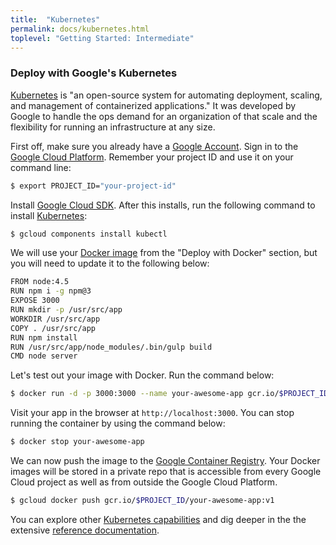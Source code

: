 ```yaml
---
title:  "Kubernetes"
permalink: docs/kubernetes.html
toplevel: "Getting Started: Intermediate"
---
```


### Deploy with Google's Kubernetes

[Kubernetes](http://kubernetes.io/) is "an open-source system for automating deployment, scaling, and management of containerized applications." It was developed by Google to handle the ops demand for an organization of that scale and the flexibility for running an infrastructure at any size.

First off, make sure you already have a [Google Account](https://accounts.google.com/SignUp). Sign in to the [Google Cloud Platform](https://console.cloud.google.com/home/dashboard?project=gentle-waters-127300&pli=1). Remember your project ID and use it on your command line:

```bash
$ export PROJECT_ID="your-project-id"
```

Install [Google Cloud SDK](https://cloud.google.com/sdk/). After this installs,
run the following command to install [Kubernetes](http://kubernetes.io/docs/user-guide/kubectl-overview/):

```bash
$ gcloud components install kubectl
```

We will use your [Docker image](docker.html) from the "Deploy with Docker" section, but you will need to update it to the following below:

```bash
FROM node:4.5
RUN npm i -g npm@3
EXPOSE 3000
RUN mkdir -p /usr/src/app
WORKDIR /usr/src/app
COPY . /usr/src/app
RUN npm install
RUN /usr/src/app/node_modules/.bin/gulp build
CMD node server
```

Let's test out your image with Docker. Run the command below:

```bash
$ docker run -d -p 3000:3000 --name your-awesome-app gcr.io/$PROJECT_ID/your-awesome-app:v1
```

Visit your app in the browser at `http://localhost:3000`. You can stop running the container by using the command below:

```bash
$ docker stop your-awesome-app
```

We can now push the image to the [Google Container Registry](https://cloud.google.com/container-registry/). Your Docker images will be stored in a private repo that is accessible from every Google Cloud project as well as from outside the Google Cloud Platform.

```bash
$ gcloud docker push gcr.io/$PROJECT_ID/your-awesome-app:v1
```

You can explore other [Kubernetes capabilities](http://kubernetes.io/docs/hellonode/) and dig deeper in the the extensive [reference documentation](http://kubernetes.io/docs/reference/).
